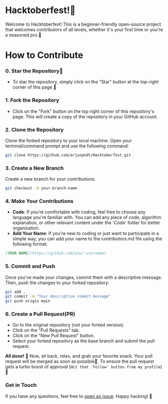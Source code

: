 # Hacktoberfest!🎃


<head>
    <meta property="og:title" content="Hacktoberfest">
    <meta property="og:description" content="Welcome to Hacktoberfest! This is a beginner-friendly open-source project that welcomes contributors of all levels, whether it's your first time or you're a seasoned pro.🚀">
    <meta property="og:image" content="https://avatars.githubusercontent.com/u/58382258?s=400&u=aed710491f815f8159d1a6cfcfef6195256057f7&v=4">
</head>



Welcome to Hacktoberfest! This is a beginner-friendly open-source project that welcomes contributors of all levels, whether it's your first time or you're a seasoned pro.🚀


# How to Contribute

### 0. Star the Repository🌟
- To star the repository, simply click on the "Star" button at the top-right corner of this page.🙌

### 1. Fork the Repository

- Click on the "Fork" button on the top right corner of this repository's page. This will create a copy of the repository in your GitHub account.

### 2. Clone the Repository

Clone the forked repository to your local machine. Open your terminal/command prompt and use the following command:
```bash
git clone https://github.com/arjunpndt/Hacktoberfest.git
```

### 3. Create a New Branch

Create a new branch for your contributions.
```bash
git checkout -b your-branch-name
```


### 4. Make Your Contributions

- <b>Code</b>: If you're comfortable with coding, feel free to choose any language you're familiar with. You can add any piece of code, algorithm explanation, or other relevant content under the 'Code' folder for better organization.
- <b>Add Your Name</b>: If you're new to coding or just want to participate in a simple way, you can add your name to the contributors.md file using the following format:
```markdown
[YOUR NAME](https://github.com/your-username)
```

### 5. Commit and Push

Once you've made your changes, commit them with a descriptive message. Then, push the changes to your forked repository:

```bash
git add .
git commit -m "Your descriptive commit message"
git push origin main
```

### 6. Create a Pull Request(PR)

- Go to the original repository (not your forked version).
- Click on the "Pull Requests" tab.
- Click on the "New Pull Request" button.
- Select your forked repository as the base branch and submit the pull request.

**All done!** 🎉 Now, sit back, relax, and grab your favorite snack. Your pull request will be merged as soon as possible🌌. 
To ensure the pull request gets a turbo boost of approval (`Hit that 'Follow' button from my profile`) 🚀


### Get in Touch
If you have any questions, feel free to [open an issue](https://github.com/arjunpndt/Hacktoberfest/issues). Happy hacking! 🎉

